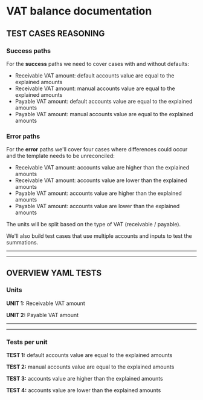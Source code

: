 # VAT balance documentation

## TEST CASES REASONING

### Success paths

For the **success** paths we need to cover cases with and without defaults:
* Receivable VAT amount: default accounts value are equal to the explained amounts
* Receivable VAT amount: manual accounts value are equal to the explained amounts
* Payable VAT amount: default accounts value are equal to the explained amounts
* Payable VAT amount: manual accounts value are equal to the explained amounts 

### Error paths

For the **error** paths we'll cover four cases where differences could occur and the template needs to be unreconciled:
* Receivable VAT amount: accounts value are higher than the explained amounts
* Receivable VAT amount: accounts value are lower than the explained amounts
* Payable VAT amount: accounts value are higher than the explained amounts
* Payable VAT amount: accounts value are lower than the explained amounts

The units will be split based on the type of VAT (receivable / payable).

We'll also build test cases that use multiple accounts and inputs to test the summations.

---
---

## OVERVIEW YAML TESTS

### Units

**UNIT 1:** Receivable VAT amount

**UNIT 2:** Payable VAT amount

---
---

### Tests per unit

**TEST 1:** default accounts value are equal to the explained amounts

**TEST 2:** manual accounts value are equal to the explained amounts

**TEST 3:** accounts value are higher than the explained amounts

**TEST 4:** accounts value are lower than the explained amounts